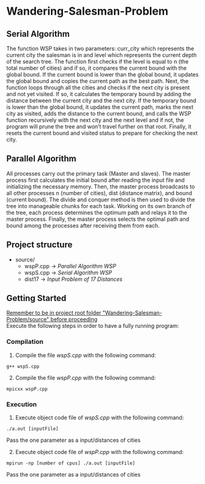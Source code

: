 # Wandering-Salesman-Problem

## Serial Algorithm
The function WSP takes in two parameters: curr_city which represents the current city the salesman is in and level which represents the current depth of the search tree. The function first checks if the level is equal to n (the total number of cities) and if so, it compares the current bound with the global bound. If the current bound is lower than the global bound, it updates the global bound and copies the current path as the best path. Next, the function loops through all the cities and checks if the next city is present and not yet visited. If so, it calculates the temporary bound by adding the distance between the current city and the next city. If the temporary bound is lower than the global bound, it updates the current path, marks the next city as visited, adds the distance to the current bound, and calls the WSP function recursively with the next city and the next level and if not, the program will prune the tree and won’t travel further on that root. Finally, it resets the current bound and visited status to prepare for checking the next city.

## Parallel Algorithm
All processes carry out the primary task (Master and slaves). The master process first calculates the initial bound after reading the input file and initializing the necessary memory. Then, the master process broadcasts to all other processes n (number of cities), dist (distance matrix), and bound (current bound). The divide and conquer method is then used to divide the tree into manageable chunks for each task. Working on its own branch of the tree, each process determines the optimum path and relays it to the master process. Finally, the master process selects the optimal path and bound among the processes after receiving them from each.

## Project structure

- source/
  - wspP.cpp -> _Parallel Algorithm WSP_
  - wspS.cpp -> _Serial Algorithm WSP_
  - dist17 -> _Input Problem of 17 Distances_

## Getting Started

<ins>Remember to be in project root folder "Wandering-Salesman-Problem/source" before proceeding</ins><br>
Execute the following steps in order to have a fully running program:<br>

### Compilation

1. Compile the file _wspS.cpp_ with the following command:

```
g++ wspS.cpp
```

2. Compile the file _wspP.cpp_ with the following command:

```
mpicxx wspP.cpp
```

### Execution

1. Execute object code file of _wspS.cpp_ with the following command:

```
./a.out [inputFile]
```

Pass the one parameter as a input/distances of cities

2. Execute object code file of _wspP.cpp_ with the following command:

```
mpirun -np [number of cpus] ./a.out [inputFile]
```

Pass the one parameter as a input/distances of cities
